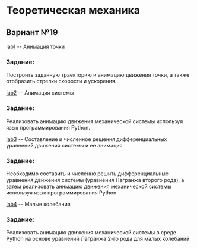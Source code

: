 # Теоретическая механика 
## Вариант №19

[lab1](lab1) -- Анимация точки
### Задание:
Построить заданную траекторию и анимацию движения точки, а также отобразить стрелки
скорости и ускорения.

[lab2](lab2) -- Анимация системы
### Задание:
Реализовать анимацию движения механической системы используя язык
программирования Python.

[lab3](lab3) -- Составление и численное решения дифференциальных уравнений движения системы и ее анимация
### Задание:
Необходимо составить и численно решить дифференциальные уравнения движения
системы (уравнения Лагранжа второго рода), а затем реализовать анимацию движения
механической системы используя язык программирования Python.

[lab4](lab4) -- Малые колебания
### Задание:
Реализовать анимацию движения механической системы в среде Python на основе
уравнений Лагранжа 2-го рода для малых колебаний.

&emsp;<br />
